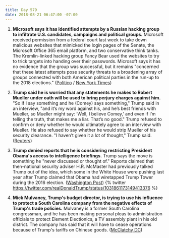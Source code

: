 ```yaml
---
title: Day 579
date: 2018-08-21 06:47:00 -07:00
---
```


1. **Microsoft says it has identified attempts by a Russian hacking group to infiltrate U.S. candidates, campaigns and political groups.** Microsoft received permission from a federal court last week to take down malicious websites that mimicked the login pages of the Senate, the Microsoft Office 365 email platform, and two conservative think tanks. The Kremlin-linked hacking group Fancy Bear used the websites to try to trick targets into handing over their passwords. Microsoft says it has no evidence that the group was successful, but it remains "concerned that these latest attempts pose security threats to a broadening array of groups connected with both American political parties in the run-up to the 2018 elections." ([Politico](https://www.politico.com/story/2018/08/21/russia-cyberattacks-microsoft-fancy-bear-790211) / [New York Times](https://www.nytimes.com/2018/08/21/us/politics/russia-cyber-hack.html))

2. **Trump said he is worried that any statements he makes to Robert Mueller under oath will be used to bring perjury charges against him.** "So if I say something and he (Comey) says something," Trump said in an interview, "and it’s my word against his, and he’s best friends with Mueller, so Mueller might say: ‘Well, I believe Comey,’ and even if I’m telling the truth, that makes me a liar. That’s no good." Trump refused to confirm or deny whether he would ultimately agree to an interview with Mueller. He also refused to say whether he would strip Mueller of his security clearance. "I haven’t given it a lot of thought," Trump said. ([Reuters](https://www.reuters.com/article/us-usa-trump-mueller-exclusive/exclusive-trump-is-worried-that-mueller-interview-could-be-a-perjury-trap-idUSKCN1L526P))

3. **Trump denied reports that he is considering restricting President Obama's access to intelligence briefings.** Trump says the move is something he "never discussed or thought of." Reports claimed that then-national security adviser H.R. McMaster had previously talked Trump out of the idea, which some in the White House were pushing last year after Trump claimed that Obama had wiretapped Trump Tower during the 2016 election. ([Washington Post](https://www.washingtonpost.com/politics/trump-denies-report-that-he-considered-restricting-obamas-intelligence-briefings/2018/08/21/1b0fe466-a532-11e8-8fac-12e98c13528d_story.html?utm_term=.8ffa5ece14b9)) 
   {% twitter https://twitter.com/realDonaldTrump/status/1031861173149413376 %}

4. **Mick Mulvaney, Trump's budget director, is trying to use his influence to protect a South Carolina company from the negative effects of Trump's trade policies.** Mulvaney is a former South Carolina congressman, and he has been making personal pleas to administration officials to protect Element Electionics, a TV assembly plant in his old district. The company has said that it will have to cease operations because of Trump's tariffs on Chinese goods. ([McClatchy DC](https://www.mcclatchydc.com/news/politics-government/article217018380.html))